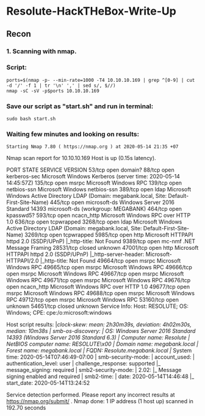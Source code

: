 # Resolute-HackTHeBox-Write-Up

## Recon
### 1. Scanning with nmap.
### Script:
    ports=$(nmap -p- --min-rate=1000 -T4 10.10.10.169 | grep ^[0-9] | cut -d '/' -f 1 | tr '\n' ',' | sed s/, $//)
    nmap -sC -sV -p$ports 10.10.10.169
### Save our script as "start.sh" and run in terminal:
    sudo bash start.sh
### Waiting few minutes and looking on results:
    Starting Nmap 7.80 ( https://nmap.org ) at 2020-05-14 21:35 +07
Nmap scan report for 10.10.10.169
Host is up (0.15s latency).

PORT      STATE  SERVICE      VERSION
53/tcp    open   domain?
88/tcp    open   kerberos-sec Microsoft Windows Kerberos (server time: 2020-05-14 14:45:57Z)
135/tcp   open   msrpc        Microsoft Windows RPC
139/tcp   open   netbios-ssn  Microsoft Windows netbios-ssn
389/tcp   open   ldap         Microsoft Windows Active Directory LDAP (Domain: megabank.local, Site: Default-First-Site-Name)
445/tcp   open   microsoft-ds Windows Server 2016 Standard 14393 microsoft-ds (workgroup: MEGABANK)
464/tcp   open   kpasswd5?
593/tcp   open   ncacn_http   Microsoft Windows RPC over HTTP 1.0
636/tcp   open   tcpwrapped
3268/tcp  open   ldap         Microsoft Windows Active Directory LDAP (Domain: megabank.local, Site: Default-First-Site-Name)
3269/tcp  open   tcpwrapped
5985/tcp  open   http         Microsoft HTTPAPI httpd 2.0 (SSDP/UPnP)
|_http-title: Not Found
9389/tcp  open   mc-nmf       .NET Message Framing
28531/tcp closed unknown
47001/tcp open   http         Microsoft HTTPAPI httpd 2.0 (SSDP/UPnP)
|_http-server-header: Microsoft-HTTPAPI/2.0
|_http-title: Not Found
49664/tcp open   msrpc        Microsoft Windows RPC
49665/tcp open   msrpc        Microsoft Windows RPC
49666/tcp open   msrpc        Microsoft Windows RPC
49667/tcp open   msrpc        Microsoft Windows RPC
49671/tcp open   msrpc        Microsoft Windows RPC
49676/tcp open   ncacn_http   Microsoft Windows RPC over HTTP 1.0
49677/tcp open   msrpc        Microsoft Windows RPC
49688/tcp open   msrpc        Microsoft Windows RPC
49712/tcp open   msrpc        Microsoft Windows RPC
53160/tcp open   unknown
54651/tcp closed unknown
Service Info: Host: RESOLUTE; OS: Windows; CPE: cpe:/o:microsoft:windows

Host script results:
|_clock-skew: mean: 2h30m39s, deviation: 4h02m30s, median: 10m38s
| smb-os-discovery: 
|   OS: Windows Server 2016 Standard 14393 (Windows Server 2016 Standard 6.3)
|   Computer name: Resolute
|   NetBIOS computer name: RESOLUTE\x00
|   Domain name: megabank.local
|   Forest name: megabank.local
|   FQDN: Resolute.megabank.local
|_  System time: 2020-05-14T07:46:49-07:00
| smb-security-mode: 
|   account_used: <blank>
|   authentication_level: user
|   challenge_response: supported
|_  message_signing: required
| smb2-security-mode: 
|   2.02: 
|_    Message signing enabled and required
| smb2-time: 
|   date: 2020-05-14T14:46:48
|_  start_date: 2020-05-14T13:24:52

Service detection performed. Please report any incorrect results at https://nmap.org/submit/ .
Nmap done: 1 IP address (1 host up) scanned in 192.70 seconds
